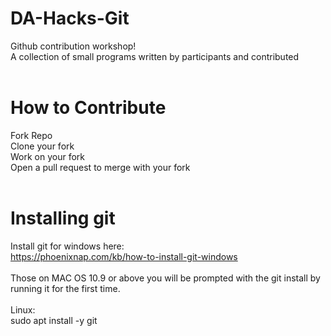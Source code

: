 # DA-Hacks-Git
Github contribution workshop! <br>
A collection of small programs written by participants and contributed<br><br>

# How to Contribute<br>
Fork Repo<br>
Clone your fork<br>
Work on your fork<br>
Open a pull request to merge with your fork<br><br>

# Installing git
Install git for windows here: <br>
https://phoenixnap.com/kb/how-to-install-git-windows <br><br>
Those on MAC OS 10.9 or above you will be prompted with the git install by running it for the first time. <br><br>
Linux: <br>
sudo apt install -y git
